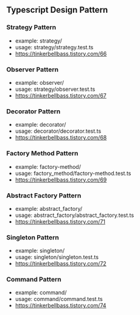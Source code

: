 ## Typescript Design Pattern

### Strategy Pattern
- example: strategy/
- usage: strategy/strategy.test.ts
- https://tinkerbellbass.tistory.com/66

### Observer Pattern
- example: observer/
- usage: strategy/observer.test.ts
- https://tinkerbellbass.tistory.com/67


### Decorator Pattern
- example: decorator/
- usage: decorator/decorator.test.ts
- https://tinkerbellbass.tistory.com/68


### Factory Method Pattern
- example: factory-method/
- usage: factory_method/factory-method.test.ts
- https://tinkerbellbass.tistory.com/69

### Abstract Factory Pattern
- example: abstract_factory/
- usage: abstract_factory/abstract_factory.test.ts
- https://tinkerbellbass.tistory.com/71

### Singleton Pattern
- example: singleton/
- usage: singleton/singleton.test.ts
- https://tinkerbellbass.tistory.com/72

### Command Pattern
- example: command/
- usage: command/command.test.ts
- https://tinkerbellbass.tistory.com/74

